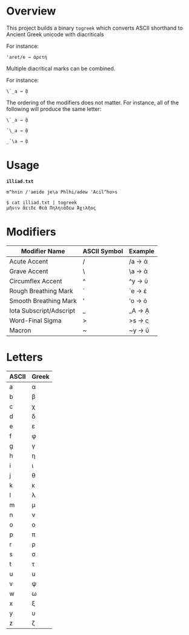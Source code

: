 # Overview
This project builds a binary `togreek` which converts ASCII shorthand to Ancient Greek unicode with diacriticals

For instance:

```
'aret/e → ἀρετή
```

Multiple diacritical marks can be combined.

For instance:
```
\`_a → ᾃ
```

The ordering of the modifiers does not matter. For instance, all of the following will produce the same letter:
```
\`_a → ᾃ

`\_a → ᾃ

_`\a → ᾃ
```

# Usage

**`illiad.txt`**
```
m^hnin /'aeide je\a Phlhi/adew 'Acil^ho>s
```
```
$ cat illiad.txt | togreek
μῆνιν ἄειδε θεὰ Πηληιάδεω Ἀχιλῆος
```

# Modifiers

| Modifier Name           | ASCII Symbol | Example      |
|-------------------------|--------------|--------------|
| Acute Accent            | /            | /a &rarr; ά  |
| Grave Accent            | \\           | \\a &rarr; ὰ |
| Circumflex Accent       | ^            | ^y &rarr; ῦ  |
| Rough Breathing Mark    | `            | `e &rarr; ἑ  |
| Smooth Breathing Mark   | '            | 'o &rarr; ὀ  |
| Iota Subscript/Adscript | \_           | \_A &rarr; ᾼ |
| Word-Final Sigma        | >            | >s &rarr; ς  |
| Macron                  | ~            | ~y &rarr; ῡ  |

# Letters
| ASCII | Greek |
|-------|-------|
| a     | α     | 
| b     | β     |
| c     | χ     |
| d     | δ     |
| e     | ε     |
| f     | φ     |
| g     | γ     |
| h     | η     |
| i     | ι     |
| j     | θ     |
| k     | κ     |
| l     | λ     |
| m     | μ     |
| n     | ν     |
| o     | ο     |
| p     | π     |
| r     | ρ     |
| s     | σ     |
| t     | τ     |
| u     | u     |
| v     | ψ     |
| w     | ω     |
| x     | ξ     |
| y     | υ     |
| z     | ζ     |
